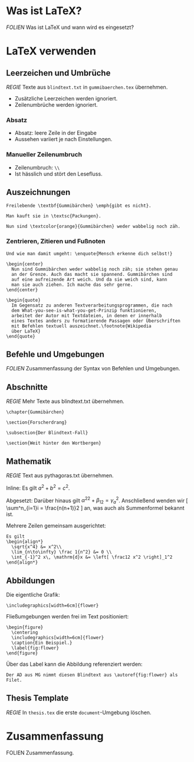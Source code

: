 # Was ist LaTeX?
*FOLIEN* Was ist LaTeX und wann wird es eingesetzt?

# LaTeX verwenden

## Leerzeichen und Umbrüche
*REGIE* Texte aus `blindtext.txt` in `gummibaerchen.tex` übernehmen.
* Zusätzliche Leerzeichen werden ignoriert.
* Zeilenumbrüche werden ignoriert.

### Absatz
* Absatz: leere Zeile in der Eingabe
* Aussehen variiert je nach Einstellungen.

### Manueller Zeilenumbruch
* Zeilenumbruch: `\\`
* Ist hässlich und stört den Lesefluss.

## Auszeichnungen
    Freilebende \textbf{Gummibärchen} \emph{gibt es nicht}.
    
    Man kauft sie in \textsc{Packungen}.
    
    Nun sind \textcolor{orange}{Gummibärchen} weder wabbelig noch zäh.

### Zentrieren, Zitieren und Fußnoten
    Und wie man damit umgeht: \enquote{Mensch erkenne dich selbst!}

    \begin{center}
      Nun sind Gummibärchen weder wabbelig noch zäh; sie stehen genau
      an der Grenze. Auch das macht sie spannend. Gummibärchen sind
      auf eine aufreizende Art weich. Und da sie weich sind, kann
      man sie auch ziehen. Ich mache das sehr gerne.
    \end{center}

    \begin{quote}
      Im Gegensatz zu anderen Textverarbeitungsprogrammen, die nach
      dem What-you-see-is-what-you-get-Prinzip funktionieren,
      arbeitet der Autor mit Textdateien, in denen er innerhalb
      eines Textes anders zu formatierende Passagen oder Überschriften
      mit Befehlen textuell auszeichnet.\footnote{Wikipedia
      über LaTeX}
    \end{quote}

## Befehle und Umgebungen
*FOLIEN* Zusammenfassung der Syntax von Befehlen und Umgebungen.

## Abschnitte
*REGIE* Mehr Texte aus blindtext.txt übernehmen.

    \chapter{Gummibärchen}

    \section{Forscherdrang}

    \subsection{Der Blindtext-Fall}

    \section{Weit hinter den Wortbergen}

## Mathematik
*REGIE* Text aus pythagoras.txt übernehmen.

Inline:
    Es gilt $a^2 + b^2 = c^2$.

Abgesetzt:
    Darüber hinaus gilt $\alpha^{22} + \beta_{12} = \gamma^2_a$.
    Anschließend wenden wir
    \[ \sum^n_{i=1}i = \frac{n(n+1)}2 \]
    an, was auch als Summenformel bekannt ist.

Mehrere Zeilen gemeinsam ausgerichtet:

    Es gilt
    \begin{align*}
      \sqrt{x^4} &= x^2\\
      \lim_{n\to\infty} \frac 1{n^2} &= 0 \\
      \int_{-1}^2 x\, \mathrm{d}x &= \left[ \frac12 x^2 \right]_1^2
    \end{align*}

## Abbildungen
Die eigentliche Grafik:

    \includegraphics[width=6cm]{flower}

Fließumgebungen werden frei im Text positioniert:

    \begin{figure}
      \centering
      \includegraphics[width=6cm]{flower}
      \caption{Ein Beispiel.}
      \label{fig:flower}
    \end{figure}

Über das Label kann die Abbildung referenziert werden:

    Der AD aus MG nimmt diesen Blindtext aus \autoref{fig:flower} als Filet.

## Thesis Template

*REGIE* In `thesis.tex` die erste `document`-Umgebung löschen.

# Zusammenfassung
FOLIEN Zusammenfassung.